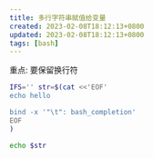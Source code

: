 ```yaml
---
title: 多行字符串赋值给变量
created: 2023-02-08T18:12:13+0800
updated: 2023-02-08T18:12:13+0800
tags: [bash]
---
```



重点: 要保留换行符

```sh
IFS='' str=$(cat <<'EOF'
echo hello

bind -x '"\t": bash_completion'
EOF
)

echo $str
```
